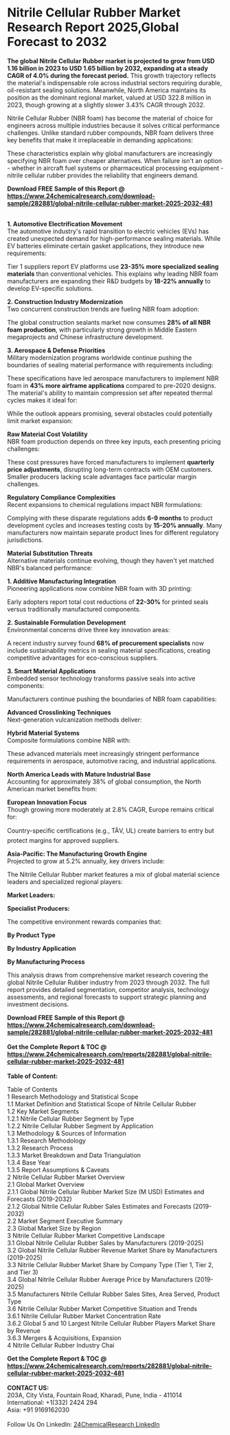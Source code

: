 <h1>Nitrile Cellular Rubber Market Research Report 2025,Global Forecast to 2032</h1><p><strong>The global Nitrile Cellular Rubber market is projected to grow from USD 1.16 billion in 2023 to USD 1.65 billion by 2032, expanding at a steady CAGR of 4.0% during the forecast period.</strong> This growth trajectory reflects the material's indispensable role across industrial sectors requiring durable, oil-resistant sealing solutions. Meanwhile, North America maintains its position as the dominant regional market, valued at USD 322.8 million in 2023, though growing at a slightly slower 3.43% CAGR through 2032.</p><p>Nitrile Cellular Rubber (NBR foam) has become the material of choice for engineers across multiple industries because it solves critical performance challenges. Unlike standard rubber compounds, NBR foam delivers three key benefits that make it irreplaceable in demanding applications:</p><p>These characteristics explain why global manufacturers are increasingly specifying NBR foam over cheaper alternatives. When failure isn't an option - whether in aircraft fuel systems or pharmaceutical processing equipment - nitrile cellular rubber provides the reliability that engineers demand.</p><div><b>Download FREE Sample of this Report @ 
            <a href="https://www.24chemicalresearch.com/download-sample/282881/global-nitrile-cellular-rubber-market-2025-2032-481">
            https://www.24chemicalresearch.com/download-sample/282881/global-nitrile-cellular-rubber-market-2025-2032-481</a></b></div><br><p><strong>1. Automotive Electrification Movement</strong><br>
The automotive industry's rapid transition to electric vehicles (EVs) has created unexpected demand for high-performance sealing materials. While EV batteries eliminate certain gasket applications, they introduce new requirements:</p><p>Tier 1 suppliers report EV platforms use <strong>23-35% more specialized sealing materials</strong> than conventional vehicles. This explains why leading NBR foam manufacturers are expanding their R&amp;D budgets by <strong>18-22% annually</strong> to develop EV-specific solutions.</p><p><strong>2. Construction Industry Modernization</strong><br>
Two concurrent construction trends are fueling NBR foam adoption:</p><p>The global construction sealants market now consumes <strong>28% of all NBR foam production</strong>, with particularly strong growth in Middle Eastern megaprojects and Chinese infrastructure development.</p><p><strong>3. Aerospace &amp; Defense Priorities</strong><br>
Military modernization programs worldwide continue pushing the boundaries of sealing material performance with requirements including:</p><p>These specifications have led aerospace manufacturers to implement NBR foam in <strong>43% more airframe applications</strong> compared to pre-2020 designs. The material's ability to maintain compression set after repeated thermal cycles makes it ideal for: </p><p>While the outlook appears promising, several obstacles could potentially limit market expansion:</p><p><strong>Raw Material Cost Volatility</strong><br>
NBR foam production depends on three key inputs, each presenting pricing challenges:</p><p>These cost pressures have forced manufacturers to implement <strong>quarterly price adjustments</strong>, disrupting long-term contracts with OEM customers. Smaller producers lacking scale advantages face particular margin challenges.</p><p><strong>Regulatory Compliance Complexities</strong><br>
Recent expansions to chemical regulations impact NBR formulations:</p><p>Complying with these disparate regulations adds <strong>6-9 months</strong> to product development cycles and increases testing costs by <strong>15-20% annually</strong>. Many manufacturers now maintain separate product lines for different regulatory jurisdictions.</p><p><strong>Material Substitution Threats</strong><br>
Alternative materials continue evolving, though they haven't yet matched NBR's balanced performance:</p><p><strong>1. Additive Manufacturing Integration</strong><br>
Pioneering applications now combine NBR foam with 3D printing:</p><p>Early adopters report total cost reductions of <strong>22-30%</strong> for printed seals versus traditionally manufactured components.</p><p><strong>2. Sustainable Formulation Development</strong><br>
Environmental concerns drive three key innovation areas:</p><p>A recent industry survey found <strong>68% of procurement specialists</strong> now include sustainability metrics in sealing material specifications, creating competitive advantages for eco-conscious suppliers.</p><p><strong>3. Smart Material Applications</strong><br>
Embedded sensor technology transforms passive seals into active components:</p><p>Manufacturers continue pushing the boundaries of NBR foam capabilities:</p><p><strong>Advanced Crosslinking Techniques</strong><br>
Next-generation vulcanization methods deliver:</p><p><strong>Hybrid Material Systems</strong><br>
Composite formulations combine NBR with:</p><p>These advanced materials meet increasingly stringent performance requirements in aerospace, automotive racing, and industrial applications.</p><p><strong>North America Leads with Mature Industrial Base</strong><br>
Accounting for approximately 38% of global consumption, the North American market benefits from:</p><p><strong>European Innovation Focus</strong><br>
Though growing more moderately at 2.8% CAGR, Europe remains critical for:</p><p>Country-specific certifications (e.g., TÃV, UL) create barriers to entry but protect margins for approved suppliers.</p><p><strong>Asia-Pacific: The Manufacturing Growth Engine</strong><br>
Projected to grow at 5.2% annually, key drivers include:</p><p>The Nitrile Cellular Rubber market features a mix of global material science leaders and specialized regional players:</p><p><strong>Market Leaders:</strong></p><p><strong>Specialist Producers:</strong></p><p>The competitive environment rewards companies that:</p><p><strong>By Product Type</strong></p><p><strong>By Industry Application</strong></p><p><strong>By Manufacturing Process</strong></p><p>This analysis draws from comprehensive market research covering the global Nitrile Cellular Rubber industry from 2023 through 2032. The full report provides detailed segmentation, competitor analysis, technology assessments, and regional forecasts to support strategic planning and investment decisions.</p><div><b>Download FREE Sample of this Report @ 
            <a href="https://www.24chemicalresearch.com/download-sample/282881/global-nitrile-cellular-rubber-market-2025-2032-481">
            https://www.24chemicalresearch.com/download-sample/282881/global-nitrile-cellular-rubber-market-2025-2032-481</a></b></div><br><div><b>Get the Complete Report & TOC @ 
            <a href="https://www.24chemicalresearch.com/reports/282881/global-nitrile-cellular-rubber-market-2025-2032-481">
            https://www.24chemicalresearch.com/reports/282881/global-nitrile-cellular-rubber-market-2025-2032-481</a></b></div><br>
            <b>Table of Content:</b><p>Table of Contents<br />
1 Research Methodology and Statistical Scope<br />
1.1 Market Definition and Statistical Scope of Nitrile Cellular Rubber<br />
1.2 Key Market Segments<br />
1.2.1 Nitrile Cellular Rubber Segment by Type<br />
1.2.2 Nitrile Cellular Rubber Segment by Application<br />
1.3 Methodology & Sources of Information<br />
1.3.1 Research Methodology<br />
1.3.2 Research Process<br />
1.3.3 Market Breakdown and Data Triangulation<br />
1.3.4 Base Year<br />
1.3.5 Report Assumptions & Caveats<br />
2 Nitrile Cellular Rubber Market Overview<br />
2.1 Global Market Overview<br />
2.1.1 Global Nitrile Cellular Rubber Market Size (M USD) Estimates and Forecasts (2019-2032)<br />
2.1.2 Global Nitrile Cellular Rubber Sales Estimates and Forecasts (2019-2032)<br />
2.2 Market Segment Executive Summary<br />
2.3 Global Market Size by Region<br />
3 Nitrile Cellular Rubber Market Competitive Landscape<br />
3.1 Global Nitrile Cellular Rubber Sales by Manufacturers (2019-2025)<br />
3.2 Global Nitrile Cellular Rubber Revenue Market Share by Manufacturers (2019-2025)<br />
3.3 Nitrile Cellular Rubber Market Share by Company Type (Tier 1, Tier 2, and Tier 3)<br />
3.4 Global Nitrile Cellular Rubber Average Price by Manufacturers (2019-2025)<br />
3.5 Manufacturers Nitrile Cellular Rubber Sales Sites, Area Served, Product Type<br />
3.6 Nitrile Cellular Rubber Market Competitive Situation and Trends<br />
3.6.1 Nitrile Cellular Rubber Market Concentration Rate<br />
3.6.2 Global 5 and 10 Largest Nitrile Cellular Rubber Players Market Share by Revenue<br />
3.6.3 Mergers & Acquisitions, Expansion<br />
4 Nitrile Cellular Rubber Industry Chai</p><div><b>Get the Complete Report & TOC @ 
            <a href="https://www.24chemicalresearch.com/reports/282881/global-nitrile-cellular-rubber-market-2025-2032-481">
            https://www.24chemicalresearch.com/reports/282881/global-nitrile-cellular-rubber-market-2025-2032-481</a></b></div><br><b>CONTACT US:</b><br>
            203A, City Vista, Fountain Road, Kharadi, Pune, India - 411014<br>
            International: +1(332) 2424 294<br>
            Asia: +91 9169162030 <br><br>
            Follow Us On LinkedIn: <a href="https://www.linkedin.com/company/24chemicalresearch/">24ChemicalResearch LinkedIn</a>